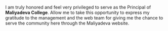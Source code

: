I am truly honored and feel very privileged to serve as the Principal of <b>Maliyadeva College</b>. Allow me to take this opportunity to express my gratitude to the management and the web team for giving me the chance to serve the community here through the Maliyadeva website. 